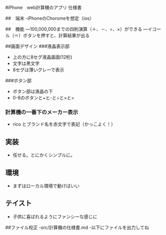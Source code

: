 #iPhone　web計算機のアプリ 仕様書

##　端末
-iPhoneのChoromeを想定（ios）

##　機能
―100,000,000までの四則演算（＋、－、÷、×）ができる
―イコール（＝）ボタンを押すと、計算結果が出る

##画面デザイン
###液晶表示部
- 上の方に8セグ液晶画面(12桁)
- 文字は黒文字
- 8セグは薄いグレーで表示

###ボタン部
- ボタン部は液晶の下
- 0-9のボタンと+と-と÷と×と=

### 計算機の一番下のメーカー表示
- rico とブランド名を赤文字で表記（かっこよく！）

## 実装
- 任せる。とにかくシンプルに。

## 環境
- まずはローカル環境で動けばいい

## テイスト
- 子供に喜ばれるようにファンシーな感じに

##ファイル校正
-src/計算機の仕様書.md
-以下にファイルを出力してね

